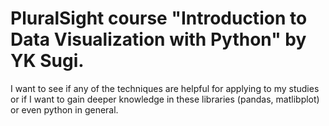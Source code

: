 # PluralSight course "Introduction to Data Visualization with Python" by YK Sugi.

I want to see if any of the techniques are helpful for applying to my studies or if I want to gain deeper knowledge in these libraries (pandas, matlibplot) or even python in general.
